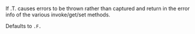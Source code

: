 ﻿If .T. causes errors to be thrown rather than captured and return in the error info of the various invoke/get/set methods.Defaults to `.F.`